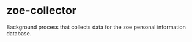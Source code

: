 zoe-collector
=============
Background process that collects data for the zoe personal information database.